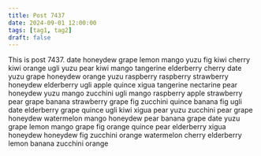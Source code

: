 ```yaml
---
title: Post 7437
date: 2024-09-01 12:00:00
tags: [tag1, tag2]
draft: false
---
```

This is post 7437.
date
honeydew
grape
lemon
mango
yuzu
fig
kiwi
cherry
kiwi
orange
ugli
yuzu
pear
kiwi
mango
tangerine
elderberry
cherry
date
yuzu
grape
honeydew
orange
yuzu
raspberry
raspberry
strawberry
honeydew
elderberry
ugli
apple
quince
xigua
tangerine
nectarine
pear
honeydew
yuzu
mango
zucchini
ugli
mango
raspberry
apple
strawberry
pear
grape
banana
strawberry
grape
fig
zucchini
quince
banana
fig
ugli
date
elderberry
grape
quince
ugli
kiwi
xigua
pear
yuzu
zucchini
pear
grape
honeydew
watermelon
mango
honeydew
pear
banana
grape
date
yuzu
grape
lemon
mango
grape
fig
orange
quince
pear
elderberry
xigua
honeydew
honeydew
fig
zucchini
orange
watermelon
cherry
elderberry
lemon
banana
zucchini
orange
